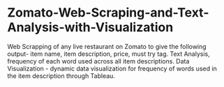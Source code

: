 # Zomato-Web-Scraping-and-Text-Analysis-with-Visualization

Web Scrapping of any live restaurant on Zomato to give the following output- item name, item description, price, must try tag. Text Analysis, frequency of each word used across all item descriptions. Data Visualization - dynamic data visualization for frequency of words used in the item description through Tableau.
